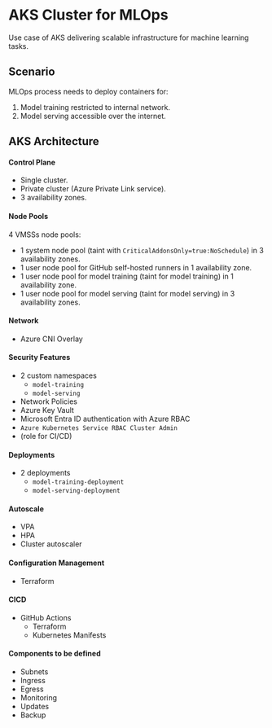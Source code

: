 # AKS Cluster for MLOps
Use case of AKS delivering scalable infrastructure for machine learning tasks.

## Scenario
MLOps process needs to deploy containers for:
1. Model training restricted to internal network.
2. Model serving accessible over the internet.

## AKS Architecture
#### Control Plane
- Single cluster.
- Private cluster (Azure Private Link service).
- 3 availability zones.

#### Node Pools
4 VMSSs node pools:
  - 1 system node pool (taint with `CriticalAddonsOnly=true:NoSchedule`) in 3 availability zones.
  - 1 user node pool for GitHub self-hosted runners in 1 availability zone.
  - 1 user node pool for model training (taint for model training) in 1 availability zone.
  - 1 user node pool for model serving (taint for model serving) in 3 availability zones.

#### Network
- Azure CNI Overlay

#### Security Features
- 2 custom namespaces
  - `model-training`
  - `model-serving`
- Network Policies
- Azure Key Vault
- Microsoft Entra ID authentication with Azure RBAC
 - `Azure Kubernetes Service RBAC Cluster Admin`
 - (role for CI/CD)

#### Deployments
- 2 deployments
  - `model-training-deployment`
  - `model-serving-deployment`

#### Autoscale
- VPA
- HPA
- Cluster autoscaler

#### Configuration Management
- Terraform 

#### CICD
- GitHub Actions
  - Terraform
  - Kubernetes Manifests

#### Components to be defined
- Subnets
- Ingress
- Egress
- Monitoring
- Updates
- Backup
